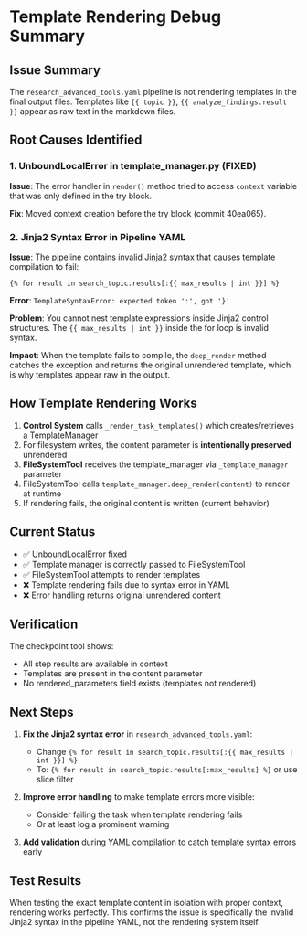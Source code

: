 # Template Rendering Debug Summary

## Issue Summary

The `research_advanced_tools.yaml` pipeline is not rendering templates in the final output files. Templates like `{{ topic }}`, `{{ analyze_findings.result }}` appear as raw text in the markdown files.

## Root Causes Identified

### 1. UnboundLocalError in template_manager.py (FIXED)

**Issue**: The error handler in `render()` method tried to access `context` variable that was only defined in the try block.

**Fix**: Moved context creation before the try block (commit 40ea065).

### 2. Jinja2 Syntax Error in Pipeline YAML

**Issue**: The pipeline contains invalid Jinja2 syntax that causes template compilation to fail:
```
{% for result in search_topic.results[:{{ max_results | int }}] %}
```

**Error**: `TemplateSyntaxError: expected token ':', got '}'`

**Problem**: You cannot nest template expressions inside Jinja2 control structures. The `{{ max_results | int }}` inside the for loop is invalid syntax.

**Impact**: When the template fails to compile, the `deep_render` method catches the exception and returns the original unrendered template, which is why templates appear raw in the output.

## How Template Rendering Works

1. **Control System** calls `_render_task_templates()` which creates/retrieves a TemplateManager
2. For filesystem writes, the content parameter is **intentionally preserved** unrendered
3. **FileSystemTool** receives the template_manager via `_template_manager` parameter
4. FileSystemTool calls `template_manager.deep_render(content)` to render at runtime
5. If rendering fails, the original content is written (current behavior)

## Current Status

- ✅ UnboundLocalError fixed
- ✅ Template manager is correctly passed to FileSystemTool
- ✅ FileSystemTool attempts to render templates
- ❌ Template rendering fails due to syntax error in YAML
- ❌ Error handling returns original unrendered content

## Verification

The checkpoint tool shows:
- All step results are available in context
- Templates are present in the content parameter
- No rendered_parameters field exists (templates not rendered)

## Next Steps

1. **Fix the Jinja2 syntax error** in `research_advanced_tools.yaml`:
   - Change `{% for result in search_topic.results[:{{ max_results | int }}] %}`
   - To: `{% for result in search_topic.results[:max_results] %}` or use slice filter

2. **Improve error handling** to make template errors more visible:
   - Consider failing the task when template rendering fails
   - Or at least log a prominent warning

3. **Add validation** during YAML compilation to catch template syntax errors early

## Test Results

When testing the exact template content in isolation with proper context, rendering works perfectly. This confirms the issue is specifically the invalid Jinja2 syntax in the pipeline YAML, not the rendering system itself.